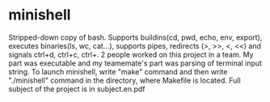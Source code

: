 # minishell
Stripped-down copy of bash. Supports buildins(cd, pwd, echo, env, export), executes binaries(ls, wc, cat...), supports pipes, redirects (>, >>, &lt;, &lt;&lt;) and signals ctrl+d, ctrl+c, ctrl+\. 2 people worked on this project in a team.
My part was executable and my teamemate's part was parsing of terminal input string.
To launch minishell, write "make" command and then write "./minishell" command in the directory, where Makefile is located.
Full subject of the project is in subject.en.pdf
